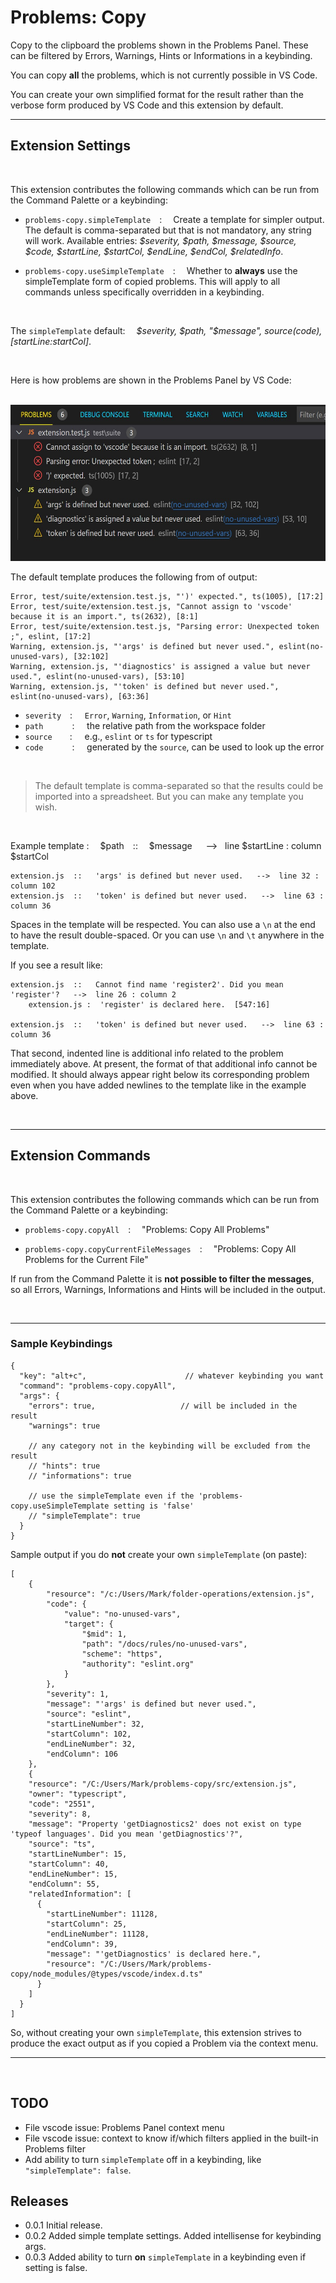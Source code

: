 # Problems: Copy

Copy to the clipboard the problems shown in the Problems Panel.  These can be filtered by Errors, Warnings, Hints or Informations in a keybinding.   

You can copy **all** the problems, which is not currently possible in VS Code. 

You can create your own simplified format for the result rather than the verbose form produced by VS Code and this extension by default.  

--------------------

## Extension Settings  

<br/>

This extension contributes the following commands which can be run from the Command Palette or a keybinding:  

* `problems-copy.simpleTemplate`&emsp;:&emsp; Create a template for simpler output. The default is comma-separated but that is not mandatory, any string will work.  Available entries: *$severity, $path, $message, $source, $code, $startLine, $startCol, $endLine, $endCol, $relatedInfo*.   

* `problems-copy.useSimpleTemplate`&emsp;:&emsp; Whether to **always** use the simpleTemplate form of copied problems.  This will apply to all commands unless specifically overridden in a keybinding.    

<br/>

The `simpleTemplate` default:&emsp; *$severity, $path, "$message", $source($code), [$startLine:$startCol]*.  

<br/>

Here is how problems are shown in the Problems Panel by VS Code:  

&emsp;&emsp;&emsp;&emsp;&emsp;&emsp; <img src="https://github.com/ArturoDent/problems-copy/blob/master/images/defaultProblemsView.jpg?raw=true" width="600" height="250" alt="default problems view in vscode"/> 

The default template produces the following from of output:  

```
Error, test/suite/extension.test.js, "')' expected.", ts(1005), [17:2]
Error, test/suite/extension.test.js, "Cannot assign to 'vscode' because it is an import.", ts(2632), [8:1]
Error, test/suite/extension.test.js, "Parsing error: Unexpected token ;", eslint, [17:2]
Warning, extension.js, "'args' is defined but never used.", eslint(no-unused-vars), [32:102]
Warning, extension.js, "'diagnostics' is assigned a value but never used.", eslint(no-unused-vars), [53:10]
Warning, extension.js, "'token' is defined but never used.", eslint(no-unused-vars), [63:36]
```

* `severity`&emsp;: &nbsp; &nbsp; `Error`, `Warning`, `Information`, or `Hint`  
* `path` &emsp;&emsp;&emsp;: &nbsp; &nbsp; the relative path from the workspace folder 
* `source`&emsp;&emsp;: &nbsp; &nbsp; e.g., `eslint` or `ts` for typescript  
* `code` &emsp;&emsp;&emsp;: &nbsp; &nbsp; generated by the `source`, can be used to look up the error

<br/>

> The default template is comma-separated so that the results could be imported into a spreadsheet.  But you can make any template you wish. 

<br/>

Example template : &emsp;$path&emsp;::&emsp;   $message&emsp;&nbsp;   --> &nbsp;  line $startLine : column $startCol
```
extension.js  ::   'args' is defined but never used.   -->  line 32 : column 102
extension.js  ::   'token' is defined but never used.   -->  line 63 : column 36
```

Spaces in the template will be respected.  You can also use a `\n` at the end to have the result double-spaced.  Or you can use `\n` and `\t` anywhere in the template.  

If you see a result like:

```
extension.js  ::   Cannot find name 'register2'. Did you mean 'register'?   -->  line 26 : column 2
	extension.js :  'register' is declared here.  [547:16]

extension.js  ::   'token' is defined but never used.   -->  line 63 : column 36
```

That second, indented line is additional info related to the problem immediately above.  At present, the format of that additional info cannot be modified.  It should always appear right below its corresponding problem even when you have added newlines to the template like in the example above.  

<br/>

-----------------------

## Extension Commands  

<br/>

This extension contributes the following commands which can be run from the Command Palette or a keybinding:  

* `problems-copy.copyAll`&emsp;:&emsp; "Problems: Copy All Problems"  

* `problems-copy.copyCurrentFileMessages`&emsp;:&emsp; "Problems: Copy All Problems for the Current File"  

If run from the Command Palette it is **not possible to filter the messages**, so all Errors, Warnings, Informations and Hints will be included in the output. 

<br/>

--------------

### Sample Keybindings  

```jsonc
{
  "key": "alt+c",                      // whatever keybinding you want
  "command": "problems-copy.copyAll",
  "args": {
    "errors": true,                   // will be included in the result
    "warnings": true

    // any category not in the keybinding will be excluded from the result
    // "hints": true
    // "informations": true

    // use the simpleTemplate even if the 'problems-copy.useSimpleTemplate setting is 'false'
    // "simpleTemplate": true
  }
}
```

Sample output if you do **not** create your own `simpleTemplate` (on paste):

```jsonc
[
	{
		"resource": "/c:/Users/Mark/folder-operations/extension.js",
		"code": {
			"value": "no-unused-vars",
			"target": {
				"$mid": 1,
				"path": "/docs/rules/no-unused-vars",
				"scheme": "https",
				"authority": "eslint.org"
			}
		},
		"severity": 1,
		"message": "'args' is defined but never used.",
		"source": "eslint",
		"startLineNumber": 32,
		"startColumn": 102,
		"endLineNumber": 32,
		"endColumn": 106
	},
	{
    "resource": "/C:/Users/Mark/problems-copy/src/extension.js",
    "owner": "typescript",
    "code": "2551",
    "severity": 8,
    "message": "Property 'getDiagnostics2' does not exist on type 'typeof languages'. Did you mean 'getDiagnostics'?",
    "source": "ts",
    "startLineNumber": 15,
    "startColumn": 40,
    "endLineNumber": 15,
    "endColumn": 55,
    "relatedInformation": [
      {
        "startLineNumber": 11128,
        "startColumn": 25,
        "endLineNumber": 11128,
        "endColumn": 39,
        "message": "'getDiagnostics' is declared here.",
        "resource": "/C:/Users/Mark/problems-copy/node_modules/@types/vscode/index.d.ts"
      }
    ]
  }
]
```

So, without creating your own `simpleTemplate`, this extension strives to produce the exact output as if you copied a Problem via the context menu.


----------------------------

<br/>  

## TODO

* File vscode issue: Problems Panel context menu  
* File vscode issue: context to know if/which filters applied in the built-in Problems filter  
* Add ability to turn `simpleTemplate` off in a keybinding, like `"simpleTemplate": false`.       


## Releases

* 0.0.1 Initial release.   
* 0.0.2 Added simple template settings.  Added intellisense for keybinding args.   
* 0.0.3 Added ability to turn **on** `simpleTemplate` in a keybinding even if setting is false.   

<br/>